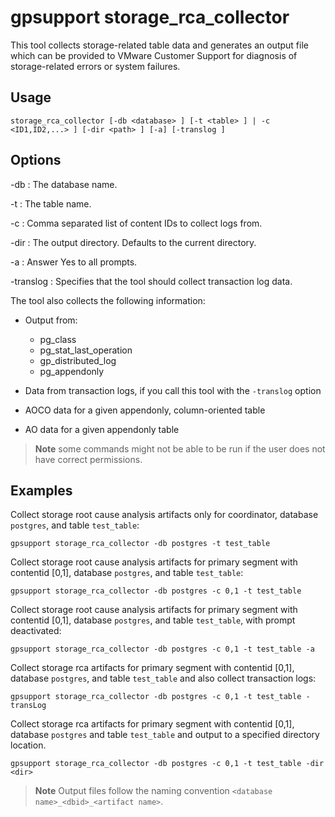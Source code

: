 # gpsupport storage_rca_collector

This tool collects storage-related table data and generates an output file which can be provided to VMware Customer Support for diagnosis of storage-related errors or system failures.

## Usage

```
storage_rca_collector [-db <database> ] [-t <table> ] | -c <ID1,ID2,...> ] [-dir <path> ] [-a] [-translog ]
```

## Options

-db
:   The database name.

-t
:   The table name.

-c
:   Comma separated list of content IDs to collect logs from.

-dir
:   The output directory. Defaults to the current directory.

-a
:   Answer Yes to all prompts.

-translog
:   Specifies that the tool should collect transaction log data. 

The tool also collects the following information:

- Output from:

    - pg_class
    - pg_stat_last_operation
    - gp_distributed_log
    - pg_appendonly

- Data from transaction logs, if you call this tool with the `-translog` option

- AOCO data for a given appendonly, column-oriented table

- AO data for a given appendonly table

> **Note** some commands might not be able to be run if the user does not have correct permissions.

## Examples

Collect storage root cause analysis artifacts only for coordinator, database `postgres`, and table `test_table`:

```
gpsupport storage_rca_collector -db postgres -t test_table
```

Collect storage root cause analysis artifacts for primary segment with contentid [0,1], database `postgres`, and table `test_table`:

```
gpsupport storage_rca_collector -db postgres -c 0,1 -t test_table
```

Collect storage root cause analysis artifacts for primary segment with contentid [0,1], database `postgres`, and table `test_table`, with prompt deactivated:

```
gpsupport storage_rca_collector -db postgres -c 0,1 -t test_table -a
```

Collect storage rca artifacts for primary segment with contentid [0,1], database `postgres`, and table `test_table` and also collect transaction logs:

```
gpsupport storage_rca_collector -db postgres -c 0,1 -t test_table -transLog
```

Collect storage rca artifacts for primary segment with contentid [0,1], database `postgres` and table `test_table` and output to a specified directory location.

```
gpsupport storage_rca_collector -db postgres -c 0,1 -t test_table -dir <dir>
```

> **Note** Output files follow the naming convention `<database name>_<dbid>_<artifact name>`.
